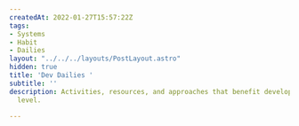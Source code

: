 ```yaml
---
createdAt: 2022-01-27T15:57:22Z
tags:
- Systems
- Habit
- Dailies
layout: "../../../layouts/PostLayout.astro"
hidden: true
title: 'Dev Dailies '
subtitle: ''
description: Activities, resources, and approaches that benefit developers of any
  level.

---
```

